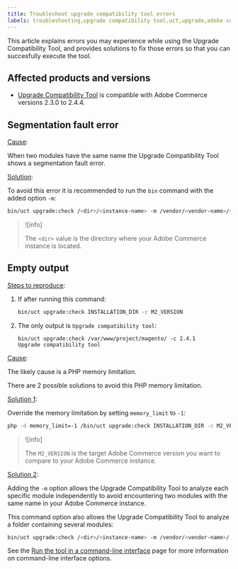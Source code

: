 ```yaml
---
title: Troubleshoot upgrade compatibility tool errors
labels: troubleshooting,upgrade compatibility tool,uct,upgrade,adobe commerce,2.4.4
---
```


This article explains errors you may experience while using the Upgrade Compatibility Tool, and provides solutions to fix those errors so that you can succesfully execute the tool.

## Affected products and versions

* [Upgrade Compatibility Tool](https://experienceleague.adobe.com/docs/commerce-operations/upgrade-guide/upgrade-compatibility-tool/overview.html) is compatible with Adobe Commerce versions 2.3.0 to 2.4.4.

## Segmentation fault error

<ins>Cause</ins>:

When two modules have the same name the Upgrade Compatibility Tool shows a segmentation fault error.

<ins>Solution</ins>:

To avoid this error it is recommended to run the `bin` command with the added option `-m`:

```bash
bin/uct upgrade:check /<dir>/<instance-name> -m /vendor/<vendor-name>/<module-name>
```

>![info]
>
> The `<dir>` value is the directory where your Adobe Commerce instance is located.

## Empty output

<ins>Steps to reproduce</ins>:

1. If after running this command:

   ```bash
   bin/uct upgrade:check INSTALLATION_DIR -c M2_VERSION
   ```

1. The only output is `Upgrade compatibility tool`:

   ```terminal
   bin/uct upgrade:check /var/www/project/magento/ -c 2.4.1
   Upgrade compatibility tool
   ```

<ins>Cause</ins>:

The likely cause is a PHP memory limitation.

There are 2 possible solutions to avoid this PHP memory limitation.

<ins>Solution 1</ins>:

Override the memory limitation by setting `memory_limit` to `-1`:

```bash
php -d memory_limit=-1 /bin/uct upgrade:check INSTALLATION_DIR -c M2_VERSION
```

>![info]
>
> The `M2_VERSION` is the target Adobe Commerce version you want to compare to your Adobe Commerce instance.

<ins>Solution 2</ins>:

Adding the `-m` option allows the Upgrade Compatibility Tool to analyze each specific module independently to avoid encountering two modules with the same name in your Adobe Commerce instance.

This command option also allows the Upgrade Compatibility Tool to analyze a folder containing several modules:

```bash
bin/uct upgrade:check /<dir>/<instance-name> -m /vendor/<vendor-name>/
```

See the [Run the tool in a command-line interface](https://experienceleague.adobe.com/docs/commerce-operations/upgrade-guide/upgrade-compatibility-tool/use-upgrade-compatibility-tool/run.html) page for more information on command-line interface options.
